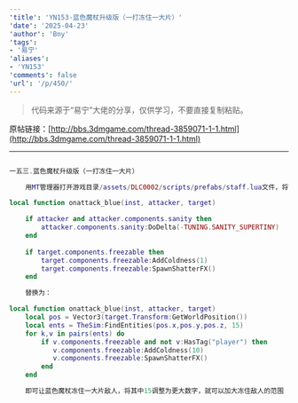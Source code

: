 ```yaml
---
'title': 'YN153-蓝色魔杖升级版（一打冻住一大片）'
'date': '2025-04-23'
'author': 'Bny'
'tags':
- '易宁'
'aliases':
- 'YN153'
'comments': false
'url': '/p/450/'
---
```


> 代码来源于“易宁”大佬的分享，仅供学习，不要直接复制粘贴。

原帖链接：[http://bbs.3dmgame.com/thread-3859071-1-1.html](http://bbs.3dmgame.com/thread-3859071-1-1.html)

---

```lua  

一五三.蓝色魔杖升级版（一打冻住一大片）

	用MT管理器打开游戏目录/assets/DLC0002/scripts/prefabs/staff.lua文件，将下列内容：

local function onattack_blue(inst, attacker, target)

	if attacker and attacker.components.sanity then
		attacker.components.sanity:DoDelta(-TUNING.SANITY_SUPERTINY)
	end
	
	if target.components.freezable then
		target.components.freezable:AddColdness(1)
		target.components.freezable:SpawnShatterFX()
	end

	替换为：

local function onattack_blue(inst, attacker, target)
	local pos = Vector3(target.Transform:GetWorldPosition())
	local ents = TheSim:FindEntities(pos.x,pos.y,pos.z, 15)
	for k,v in pairs(ents) do
		if v.components.freezable and not v:HasTag("player") then
		   v.components.freezable:AddColdness(10)
		   v.components.freezable:SpawnShatterFX()
		end
	end

	即可让蓝色魔杖冻住一大片敌人，将其中15调整为更大数字，就可以加大冻住敌人的范围

```  

